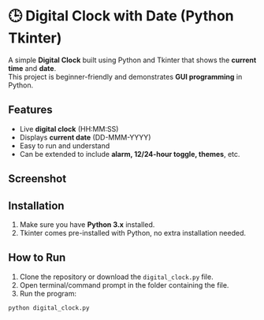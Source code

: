 # 🕒 Digital Clock with Date (Python Tkinter)

A simple **Digital Clock** built using Python and Tkinter that shows the **current time** and **date**.  
This project is beginner-friendly and demonstrates **GUI programming** in Python.

## Features
- Live **digital clock** (HH:MM:SS)  
- Displays **current date** (DD-MMM-YYYY)  
- Easy to run and understand  
- Can be extended to include **alarm, 12/24-hour toggle, themes**, etc.

## Screenshot

















## Installation
1. Make sure you have **Python 3.x** installed.  
2. Tkinter comes pre-installed with Python, no extra installation needed.  

## How to Run
1. Clone the repository or download the `digital_clock.py` file.  
2. Open terminal/command prompt in the folder containing the file.  
3. Run the program:
```bash
python digital_clock.py
